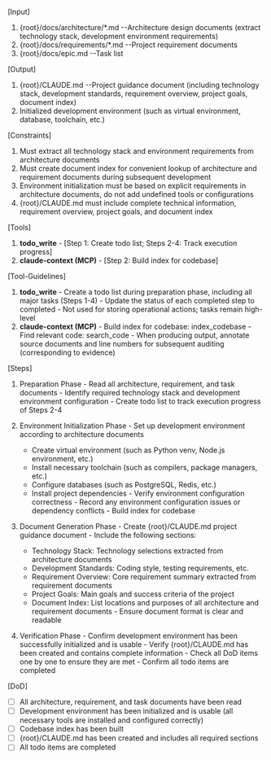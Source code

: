 [Input]
  1. {root}/docs/architecture/*.md --Architecture design documents (extract technology stack, development environment requirements)
  2. {root}/docs/requirements/*.md --Project requirement documents
  3. {root}/docs/epic.md --Task list

[Output]
  1. {root}/CLAUDE.md --Project guidance document (including technology stack, development standards, requirement overview, project goals, document index)
  2. Initialized development environment (such as virtual environment, database, toolchain, etc.)

[Constraints]
  1. Must extract all technology stack and environment requirements from architecture documents
  2. Must create document index for convenient lookup of architecture and requirement documents during subsequent development
  3. Environment initialization must be based on explicit requirements in architecture documents, do not add undefined tools or configurations
  4. {root}/CLAUDE.md must include complete technical information, requirement overview, project goals, and document index

[Tools]
  1. **todo_write**
    - [Step 1: Create todo list; Steps 2-4: Track execution progress]
  2. **claude-context (MCP)**
    - [Step 2: Build index for codebase]

[Tool-Guidelines]
  1. **todo_write**
    - Create a todo list during preparation phase, including all major tasks (Steps 1-4)
    - Update the status of each completed step to completed
    - Not used for storing operational actions; tasks remain high-level
  2. **claude-context (MCP)**
    - Build index for codebase: index_codebase
    - Find relevant code: search_code
    - When producing output, annotate source documents and line numbers for subsequent auditing (corresponding to evidence)

[Steps]
  1. Preparation Phase
    - Read all architecture, requirement, and task documents
    - Identify required technology stack and development environment configuration
    - Create todo list to track execution progress of Steps 2-4

  2. Environment Initialization Phase
    - Set up development environment according to architecture documents
      * Create virtual environment (such as Python venv, Node.js environment, etc.)
      * Install necessary toolchain (such as compilers, package managers, etc.)
      * Configure databases (such as PostgreSQL, Redis, etc.)
      * Install project dependencies
    - Verify environment configuration correctness
    - Record any environment configuration issues or dependency conflicts
    - Build index for codebase

  3. Document Generation Phase
    - Create {root}/CLAUDE.md project guidance document
    - Include the following sections:
      * Technology Stack: Technology selections extracted from architecture documents
      * Development Standards: Coding style, testing requirements, etc.
      * Requirement Overview: Core requirement summary extracted from requirement documents
      * Project Goals: Main goals and success criteria of the project
      * Document Index: List locations and purposes of all architecture and requirement documents
    - Ensure document format is clear and readable

  4. Verification Phase
    - Confirm development environment has been successfully initialized and is usable
    - Verify {root}/CLAUDE.md has been created and contains complete information
    - Check all DoD items one by one to ensure they are met
    - Confirm all todo items are completed

[DoD]
  - [ ] All architecture, requirement, and task documents have been read
  - [ ] Development environment has been initialized and is usable (all necessary tools are installed and configured correctly)
  - [ ] Codebase index has been built
  - [ ] {root}/CLAUDE.md has been created and includes all required sections
  - [ ] All todo items are completed
